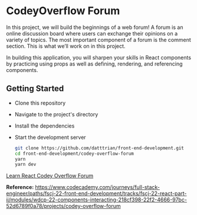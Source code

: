 # CodeyOverflow Forum

In this project, we will build the beginnings of a web forum! A forum is an online discussion board where users can exchange their opinions on a variety of topics. The most important component of a forum is the comment section. This is what we’ll work on in this project.

In building this application, you will sharpen your skills in React components by practicing using props as well as defining, rendering, and referencing components.

## Getting Started

- Clone this repository
- Navigate to the project's directory
- Install the dependencies
- Start the development server

   ``` bash
   git clone https://github.com/datttrian/front-end-development.git
   cd front-end-development/codey-overflow-forum
   yarn
   yarn dev
   ```

[Learn React Codey Overflow Forum](https://www.youtube.com/watch?v=fK7HgalJF7s)

**Reference:** https://www.codecademy.com/journeys/full-stack-engineer/paths/fscj-22-front-end-development/tracks/fscj-22-react-part-ii/modules/wdcp-22-components-interacting-218cf398-22f2-4666-97bc-52d6789f0a78/projects/codey-overflow-forum
